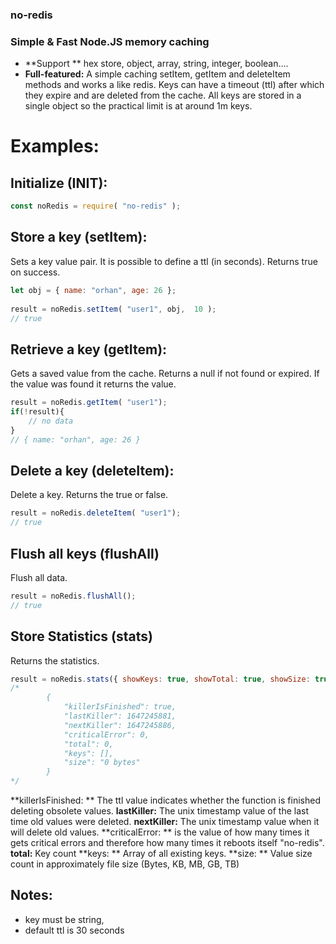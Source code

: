 ### no-redis
### Simple & Fast Node.JS memory caching

- **Support ** hex store, object, array, string, integer, boolean....
- **Full-featured:** A simple caching setItem, getItem and deleteItem methods and works a like redis. Keys can have a timeout (ttl) after which they expire and are deleted from the cache. All keys are stored in a single object so the practical limit is at around 1m keys.

# Examples:

## Initialize (INIT):

```js
const noRedis = require( "no-redis" );
```

## Store a key (setItem):
Sets a key value pair. It is possible to define a ttl (in seconds). Returns true on success.
```js
let obj = { name: "orhan", age: 26 };
 
result = noRedis.setItem( "user1", obj,  10 );
// true
```

## Retrieve a key (getItem):
Gets a saved value from the cache. Returns a null if not found or expired. If the value was found it returns the value.
```js 
result = noRedis.getItem( "user1");
if(!result){
	// no data
}
// { name: "orhan", age: 26 }
```

## Delete a key (deleteItem):
Delete a key. Returns the true or false.

```js 
result = noRedis.deleteItem( "user1");
// true
```
## Flush all keys (flushAll)
Flush all data.
```js 
result = noRedis.flushAll();
// true
```

## Store Statistics (stats)
Returns the statistics.
```js
result = noRedis.stats({ showKeys: true, showTotal: true, showSize: true });
/*
		{
			"killerIsFinished": true,
			"lastKiller": 1647245881,
			"nextKiller": 1647245886,
			"criticalError": 0,
			"total": 0,
			"keys": [],
			"size": "0 bytes"
		}
*/
```
**killerIsFinished: ** The ttl value indicates whether the function is finished deleting obsolete values.
**lastKiller:** The unix timestamp value of the last time old values were deleted.
**nextKiller:** The unix timestamp value when it will delete old values.
**criticalError: ** is the value of how many times it gets critical errors and therefore how many times it reboots itself "no-redis".
**total:** Key count
**keys: ** Array of all existing keys.
**size: ** Value size count in approximately file size (Bytes, KB, MB, GB, TB)
## Notes:
- key must be string,
- default ttl is 30 seconds
